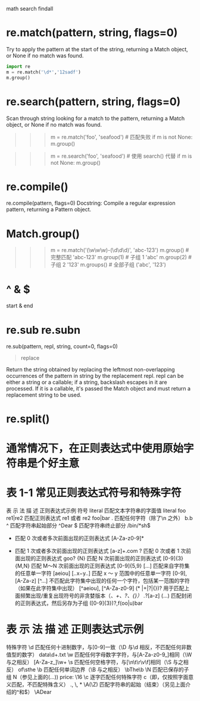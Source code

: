 math 
search
findall


# re.match(pattern, string, flags=0)
Try to apply the pattern at the start of the string, returning
a Match object, or None if no match was found.
```python
import re
m = re.match('\d*','12sadf')
m.group()
```

# re.search(pattern, string, flags=0)
Scan through string looking for a match to the pattern, returning
a Match object, or None if no match was found.

>>> m = re.match('foo', 'seafood') # 匹配失败
>>> if m is not None: m.group()

>>> m = re.search('foo', 'seafood') # 使用 search() 代替
>>> if m is not None: m.group()

# re.compile()
re.compile(pattern, flags=0)
Docstring: Compile a regular expression pattern, returning a Pattern object.

# Match.group()
>>> m = re.match('(\w\w\w)-(\d\d\d)', 'abc-123')
>>> m.group() # 完整匹配
'abc-123'
>>> m.group(1) # 子组 1
'abc'
>>> m.group(2) # 子组 2
'123'
>>> m.groups() # 全部子组
('abc', '123')


# ^ & $
start & end

# re.sub re.subn
re.sub(pattern, repl, string, count=0, flags=0)
> replace

Return the string obtained by replacing the leftmost
non-overlapping occurrences of the pattern in string by the
replacement repl.  repl can be either a string or a callable;
if a string, backslash escapes in it are processed.  If it is
a callable, it's passed the Match object and must return
a replacement string to be used.

# re.split()

# 通常情况下，在正则表达式中使用原始字符串是个好主意

# 表 1-1 常见正则表达式符号和特殊字符
表 示 法 描 述 正则表达式示例
符号
literal 匹配文本字符串的字面值 literal foo
re1|re2 匹配正则表达式 re1 或者 re2 foo|bar
. 匹配任何字符（除了\n 之外） b.b
^ 匹配字符串起始部分 ^Dear
$ 匹配字符串终止部分 /bin/*sh$
* 匹配 0 次或者多次前面出现的正则表达式 [A-Za-z0-9]*
+ 匹配 1 次或者多次前面出现的正则表达式 [a-z]+\.com
? 匹配 0 次或者 1 次前面出现的正则表达式 goo?
{N} 匹配 N 次前面出现的正则表达式 [0-9]{3}
{M,N} 匹配 M～N 次前面出现的正则表达式 [0-9]{5,9}
[…] 匹配来自字符集的任意单一字符 [aeiou]
[..x−y..] 匹配 x ～ y 范围中的任意单一字符 [0-9], [A-Za-z]
[^…] 不匹配此字符集中出现的任何一个字符，包括某一范围的字符（如果在此字符集中出现） [^aeiou], [^A-Za-z0-9]
(* |+|?|{})? 用于匹配上面频繁出现/重复出现符号的非贪婪版本（*、+、?、{}） .*?[a-z]
(…) 匹配封闭的正则表达式，然后另存为子组 ([0-9]{3})?,f(oo|u)bar

# 表 示 法 描 述 正则表达式示例
特殊字符
\d
匹配任何十进制数字，与[0-9]一致（\D 与\d 相反，不匹配任何非数值型的数字）
data\d+.txt
\w
匹配任何字母数字字符，与[A-Za-z0-9_]相同（\W 与之相反）
[A-Za-z_]\w+
\s
匹配任何空格字符，与[\n\t\r\v\f]相同（\S 与之相反）
of\sthe
\b
匹配任何单词边界（\B 与之相反）
\bThe\b
\N
匹配已保存的子组 N（参见上面的(…))
price: \16
\c
逐字匹配任何特殊字符 c（即，仅按照字面意义匹配，不匹配特殊含义）
\., \\, \*
\A(\Z)
匹配字符串的起始（结束）（另见上面介绍的^和$）
\ADear
